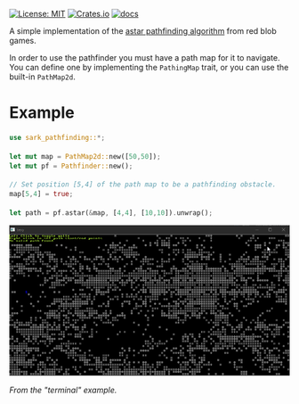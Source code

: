 [![License: MIT](https://img.shields.io/badge/License-MIT-yellow.svg)](https://opensource.org/licenses/MIT)
[![Crates.io](https://img.shields.io/crates/v/sark_pathfinding)](https://crates.io/crates/sark_pathfinding/)
[![docs](https://docs.rs/sark_pathfinding/badge.svg)](https://docs.rs/sark_pathfinding/)

A simple implementation of the [astar pathfinding algorithm](https://www.redblobgames.com/pathfinding/a-star/implementation.html) 
from red blob games.

In order to use the pathfinder you must have a path map for it to navigate. You can
define one by implementing the `PathingMap` trait, or you can use the built-in
`PathMap2d`.

# Example

```rust
use sark_pathfinding::*;

let mut map = PathMap2d::new([50,50]);
let mut pf = Pathfinder::new();

// Set position [5,4] of the path map to be a pathfinding obstacle.
map[5,4] = true;

let path = pf.astar(&map, [4,4], [10,10]).unwrap();
```

![](images/pathfind_demo.gif)

*From the "terminal" example.*
